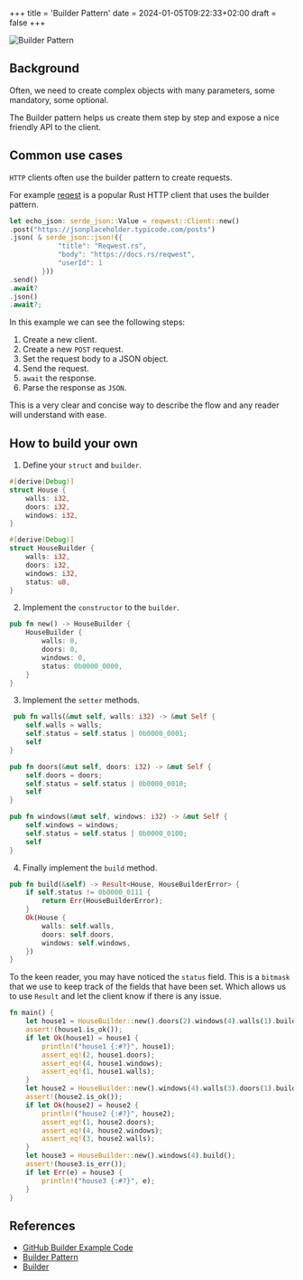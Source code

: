 +++
title = 'Builder Pattern'
date = 2024-01-05T09:22:33+02:00
draft = false
+++

![Builder Pattern](https://imagedelivery.net/3RKw_J_fJQ_4KpJP3_YgXA/56f3edee-d864-4cc0-160d-095b05639f00/public)

## Background

Often, we need to create complex objects with many parameters, some mandatory, some optional.

The Builder pattern helps us create them step by step and expose a nice friendly API to the client.

## Common use cases

`HTTP` clients often use the builder pattern to create requests.

For example [reqest](https://github.com/seanmonstar/reqwest) is a popular Rust HTTP client that uses the builder
pattern.

```rust
let echo_json: serde_json::Value = reqwest::Client::new()
.post("https://jsonplaceholder.typicode.com/posts")
.json( & serde_json::json!({
            "title": "Reqwest.rs",
            "body": "https://docs.rs/reqwest",
            "userId": 1
        }))
.send()
.await?
.json()
.await?;
```

In this example we can see the following steps:

1. Create a new client.
2. Create a new `POST` request.
3. Set the request body to a JSON object.
4. Send the request.
5. `await` the response.
6. Parse the response as `JSON`.

This is a very clear and concise way to describe the flow and any reader will understand with ease.

## How to build your own

1. Define your `struct` and `builder`.

```rust
#[derive(Debug)]
struct House {
    walls: i32,
    doors: i32,
    windows: i32,
}

#[derive(Debug)]
struct HouseBuilder {
    walls: i32,
    doors: i32,
    windows: i32,
    status: u8,
}
```

2. Implement the `constructor` to the `builder`.

```rust
pub fn new() -> HouseBuilder {
    HouseBuilder {
        walls: 0,
        doors: 0,
        windows: 0,
        status: 0b0000_0000,
    }
}
```

3. Implement the `setter` methods.

```rust
 pub fn walls(&mut self, walls: i32) -> &mut Self {
    self.walls = walls;
    self.status = self.status | 0b0000_0001;
    self
}

pub fn doors(&mut self, doors: i32) -> &mut Self {
    self.doors = doors;
    self.status = self.status | 0b0000_0010;
    self
}

pub fn windows(&mut self, windows: i32) -> &mut Self {
    self.windows = windows;
    self.status = self.status | 0b0000_0100;
    self
}
```

4. Finally implement the `build` method.

```rust
pub fn build(&self) -> Result<House, HouseBuilderError> {
    if self.status != 0b0000_0111 {
        return Err(HouseBuilderError);
    }
    Ok(House {
        walls: self.walls,
        doors: self.doors,
        windows: self.windows,
    })
}
```

To the keen reader, you may have noticed the `status` field.
This is a `bitmask` that we use to keep track of the fields that have been set.
Which allows us to use `Result` and let the client know if there is any issue.

```rust
fn main() {
    let house1 = HouseBuilder::new().doors(2).windows(4).walls(1).build();
    assert!(house1.is_ok());
    if let Ok(house1) = house1 {
        println!("house1 {:#?}", house1);
        assert_eq!(2, house1.doors);
        assert_eq!(4, house1.windows);
        assert_eq!(1, house1.walls);
    }
    let house2 = HouseBuilder::new().windows(4).walls(3).doors(1).build();
    assert!(house2.is_ok());
    if let Ok(house2) = house2 {
        println!("house2 {:#?}", house2);
        assert_eq!(1, house2.doors);
        assert_eq!(4, house2.windows);
        assert_eq!(3, house2.walls);
    }
    let house3 = HouseBuilder::new().windows(4).build();
    assert!(house3.is_err());
    if let Err(e) = house3 {
        println!("house3 {:#?}", e);
    }
}
```

## References

- [GitHub Builder Example Code](https://github.com/ohaddahan/tech-tapas/tree/master/examlpes/builder/src/main.rs)
- [Builder Pattern](https://en.wikipedia.org/wiki/Builder_pattern)
- [Builder](https://refactoring.guru/design-patterns/builder)
